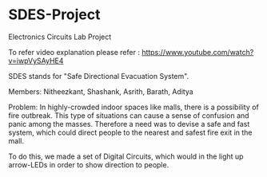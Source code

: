 # SDES-Project
Electronics Circuits Lab Project

To refer video explanation please refer : https://www.youtube.com/watch?v=iwpVySAyHE4

SDES stands for "Safe Directional Evacuation System".

Members: Nitheezkant, Shashank, Asrith, Barath, Aditya

Problem: 
In highly-crowded indoor spaces like malls, there is a possibility of fire outbreak. This type of situations can cause a sense of confusion and panic among the masses. Therefore a need was to devise a safe and fast system, which could direct people to the nearest and safest fire exit in the mall.

To do this, we made a set of Digital Circuits, which would in the light up arrow-LEDs in order to show direction to people.
